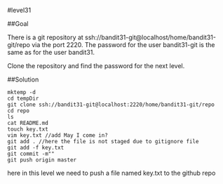 #level31

##Goal

There is a git repository at ssh://bandit31-git@localhost/home/bandit31-git/repo via the port 2220. The password for the user bandit31-git is the same as for the user bandit31.

Clone the repository and find the password for the next level.

##Solution
```
mktemp -d
cd tempDir
git clone ssh://bandit31-git@localhost:2220/home/bandit31-git/repo
cd repo
ls
cat README.md
touch key.txt
vim key.txt //add May I come in?
git add . //here the file is not staged due to gitignore file 
git add -f key.txt
git commit -m""
git push origin master

```
here in this level we need to push a file named key.txt to the github repo 


